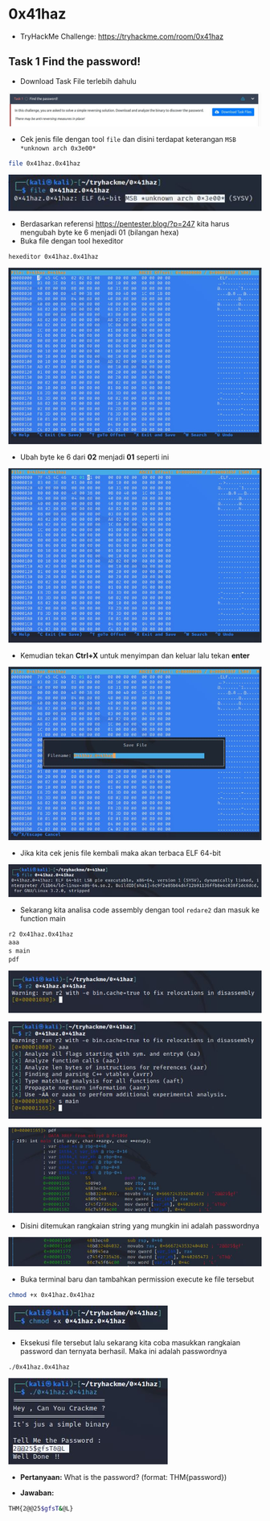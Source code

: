 # 0x41haz
- TryHackMe Challenge: https://tryhackme.com/room/0x41haz

## Task 1 Find the password!
- Download Task File terlebih dahulu

![alt text](https://github.com/rahardian-dwi-saputra/TryHackMe-WriteUps/blob/main/0x41haz/assets/haz%201.JPG)

- Cek jenis file dengan tool `file` dan disini terdapat keterangan `MSB *unknown arch 0x3e00*`
```sh
file 0x41haz.0x41haz
```

![alt text](https://github.com/rahardian-dwi-saputra/TryHackMe-WriteUps/blob/main/0x41haz/assets/haz%202.JPG)

- Berdasarkan referensi https://pentester.blog/?p=247 kita harus mengubah byte ke 6 menjadi 01 (bilangan hexa)
- Buka file dengan tool hexeditor
```sh
hexeditor 0x41haz.0x41haz
```

![alt text](https://github.com/rahardian-dwi-saputra/TryHackMe-WriteUps/blob/main/0x41haz/assets/haz%203.JPG)

- Ubah byte ke 6 dari **02** menjadi **01** seperti ini

![alt text](https://github.com/rahardian-dwi-saputra/TryHackMe-WriteUps/blob/main/0x41haz/assets/haz%204.JPG)

- Kemudian tekan **Ctrl+X** untuk menyimpan dan keluar lalu tekan **enter**

![alt text](https://github.com/rahardian-dwi-saputra/TryHackMe-WriteUps/blob/main/0x41haz/assets/haz%205.JPG)

- Jika kita cek jenis file kembali maka akan terbaca ELF 64-bit

![alt text](https://github.com/rahardian-dwi-saputra/TryHackMe-WriteUps/blob/main/0x41haz/assets/haz%206.JPG)

- Sekarang kita analisa code assembly dengan tool `redare2` dan masuk ke function main
```sh
r2 0x41haz.0x41haz
aaa
s main
pdf
```

![alt text](https://github.com/rahardian-dwi-saputra/TryHackMe-WriteUps/blob/main/0x41haz/assets/haz%207.JPG)

![alt text](https://github.com/rahardian-dwi-saputra/TryHackMe-WriteUps/blob/main/0x41haz/assets/haz%208.JPG)

![alt text](https://github.com/rahardian-dwi-saputra/TryHackMe-WriteUps/blob/main/0x41haz/assets/haz%209.JPG)

- Disini ditemukan rangkaian string yang mungkin ini adalah passwordnya

![alt text](https://github.com/rahardian-dwi-saputra/TryHackMe-WriteUps/blob/main/0x41haz/assets/haz%2010.JPG)

- Buka terminal baru dan tambahkan permission execute ke file tersebut
```sh
chmod +x 0x41haz.0x41haz
```

![alt text](https://github.com/rahardian-dwi-saputra/TryHackMe-WriteUps/blob/main/0x41haz/assets/haz%2011.JPG)

- Eksekusi file tersebut lalu sekarang kita coba masukkan rangkaian password dan ternyata berhasil. Maka ini adalah passwordnya
```sh
./0x41haz.0x41haz
```

![alt text](https://github.com/rahardian-dwi-saputra/TryHackMe-WriteUps/blob/main/0x41haz/assets/haz%2012.JPG)

- **Pertanyaan:** What is the password? (format: THM{password})

- **Jawaban:**
```sh
THM{2@@25$gfsT&@L}
```
